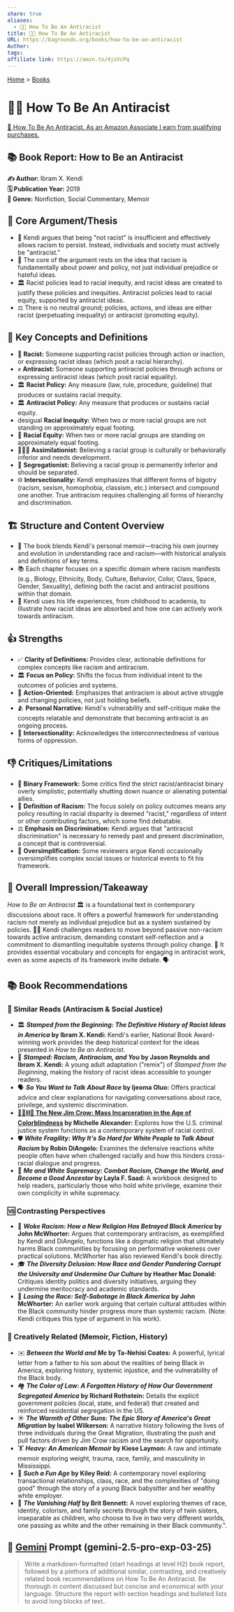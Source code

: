 ```yaml
---
share: true
aliases:
  - ✊🏿 How To Be An Antiracist
title: ✊🏿 How To Be An Antiracist
URL: https://bagrounds.org/books/how-to-be-an-antiracist
Author: 
tags: 
affiliate link: https://amzn.to/4jsVcPq
---
```

[Home](../index.md) > [Books](./index.md)  
# ✊🏿 How To Be An Antiracist  
[🛒 How To Be An Antiracist. As an Amazon Associate I earn from qualifying purchases.](https://amzn.to/4jsVcPq)  
  
## 📚 Book Report: How to Be an Antiracist  
  
**✍️ Author:** Ibram X. Kendi  
**🗓️ Publication Year:** 2019  
**📖 Genre:** Nonfiction, Social Commentary, Memoir  
  
## 🎯 Core Argument/Thesis  
  
* 🤔 Kendi argues that being "not racist" is insufficient and effectively allows racism to persist. Instead, individuals and society must actively be "antiracist."  
* 🔑 The core of the argument rests on the idea that racism is fundamentally about power and policy, not just individual prejudice or hateful ideas.  
* 🏛️ Racist policies lead to racial inequity, and racist ideas are created to justify these policies and inequities. Antiracist policies lead to racial equity, supported by antiracist ideas.  
* ⚖️ There is no neutral ground; policies, actions, and ideas are either racist (perpetuating inequality) or antiracist (promoting equity).  
  
## 📜 Key Concepts and Definitions  
  
* 👤 **Racist:** Someone supporting racist policies through action or inaction, or expressing racist ideas (which posit a racial hierarchy).  
* ✊ **Antiracist:** Someone supporting antiracist policies through actions or expressing antiracist ideas (which posit racial equality).  
* 🏛️ **Racist Policy:** Any measure (law, rule, procedure, guideline) that produces or sustains racial inequity.  
* 🏛️ **Antiracist Policy:** Any measure that produces or sustains racial equity.  
* desigual **Racial Inequity:** When two or more racial groups are not standing on approximately equal footing.  
* 🤝 **Racial Equity:** When two or more racial groups are standing on approximately equal footing.  
* 🧑‍🤝‍🧑 **Assimilationist:** Believing a racial group is culturally or behaviorally inferior and needs development.  
* 🚧 **Segregationist:** Believing a racial group is permanently inferior and should be separated.  
* 🌐 **Intersectionality:** Kendi emphasizes that different forms of bigotry (racism, sexism, homophobia, classism, etc.) intersect and compound one another. True antiracism requires challenging all forms of hierarchy and discrimination.  
  
## 🏗️ Structure and Content Overview  
  
* 📖 The book blends Kendi's personal memoir—tracing his own journey and evolution in understanding race and racism—with historical analysis and definitions of key terms.  
* 📚 Each chapter focuses on a specific domain where racism manifests (e.g., Biology, Ethnicity, Body, Culture, Behavior, Color, Class, Space, Gender, Sexuality), defining both the racist and antiracist positions within that domain.  
* 👦 Kendi uses his life experiences, from childhood to academia, to illustrate how racist ideas are absorbed and how one can actively work towards antiracism.  
  
## 👍 Strengths  
  
* ✅ **Clarity of Definitions:** Provides clear, actionable definitions for complex concepts like racism and antiracism.  
* 🏛️ **Focus on Policy:** Shifts the focus from individual intent to the outcomes of policies and systems.  
* 🚀 **Action-Oriented:** Emphasizes that antiracism is about active struggle and changing policies, not just holding beliefs.  
* 🫂 **Personal Narrative:** Kendi's vulnerability and self-critique make the concepts relatable and demonstrate that becoming antiracist is an ongoing process.  
* 🤝 **Intersectionality:** Acknowledges the interconnectedness of various forms of oppression.  
  
## 👎 Critiques/Limitations  
  
* 🤔 **Binary Framework:** Some critics find the strict racist/antiracist binary overly simplistic, potentially shutting down nuance or alienating potential allies.  
* 🧩 **Definition of Racism:** The focus solely on policy outcomes means any policy resulting in racial disparity is deemed "racist," regardless of intent or other contributing factors, which some find debatable.  
* ⚖️ **Emphasis on Discrimination:** Kendi argues that "antiracist discrimination" is necessary to remedy past and present discrimination, a concept that is controversial.  
* 🤏 **Oversimplification:** Some reviewers argue Kendi occasionally oversimplifies complex social issues or historical events to fit his framework.  
  
## 🌟 Overall Impression/Takeaway  
  
*How to Be an Antiracist* 🏛️ is a foundational text in contemporary discussions about race. It offers a powerful framework for understanding racism not merely as individual prejudice but as a system sustained by policies. ✊🏿 Kendi challenges readers to move beyond passive non-racism towards active antiracism, demanding constant self-reflection and a commitment to dismantling inequitable systems through policy change. 🔑 It provides essential vocabulary and concepts for engaging in antiracist work, even as some aspects of its framework invite debate. 🗣️  
  
## 📚 Book Recommendations  
  
### 📖 Similar Reads (Antiracism & Social Justice)  
  
* 🏛️ **_Stamped from the Beginning: The Definitive History of Racist Ideas in America_ by Ibram X. Kendi:** Kendi's earlier, National Book Award-winning work provides the deep historical context for the ideas presented in *How to Be an Antiracist*.  
* 👦 **_Stamped: Racism, Antiracism, and You_ by Jason Reynolds and Ibram X. Kendi:** A young adult adaptation ("remix") of *Stamped from the Beginning*, making the history of racist ideas accessible to younger readers.  
* 🗣️ **_So You Want to Talk About Race_ by Ijeoma Oluo:** Offers practical advice and clear explanations for navigating conversations about race, privilege, and systemic discrimination.  
* **[🧑🏿⛓️🙈 The New Jim Crow: Mass Incarceration in the Age of Colorblindness](./the-new-jim-crow-mass-incarceration-in-the-age-of-colorblindness.md) by Michelle Alexander:** Explores how the U.S. criminal justice system functions as a contemporary system of racial control.  
* 🛡️ **_White Fragility: Why It's So Hard for White People to Talk About Racism_ by Robin DiAngelo:** Examines the defensive reactions white people often have when challenged racially and how this hinders cross-racial dialogue and progress.  
* 🧘 **_Me and White Supremacy: Combat Racism, Change the World, and Become a Good Ancestor_ by Layla F. Saad:** A workbook designed to help readers, particularly those who hold white privilege, examine their own complicity in white supremacy.  
  
### 🆚 Contrasting Perspectives  
  
* 🙏 **_Woke Racism: How a New Religion Has Betrayed Black America_ by John McWhorter:** Argues that contemporary antiracism, as exemplified by Kendi and DiAngelo, functions like a dogmatic religion that ultimately harms Black communities by focusing on performative wokeness over practical solutions. McWhorter has also reviewed Kendi's book directly.  
* 🎓 **_The Diversity Delusion: How Race and Gender Pandering Corrupt the University and Undermine Our Culture_ by Heather Mac Donald:** Critiques identity politics and diversity initiatives, arguing they undermine meritocracy and academic standards.  
* 🤦 **_Losing the Race: Self-Sabotage in Black America_ by John McWhorter:** An earlier work arguing that certain cultural attitudes within the Black community hinder progress more than systemic racism. (Note: Kendi critiques this type of argument in his work).  
  
### 🎨 Creatively Related (Memoir, Fiction, History)  
  
* ✉️ **_Between the World and Me_ by Ta-Nehisi Coates:** A powerful, lyrical letter from a father to his son about the realities of being Black in America, exploring history, systemic injustice, and the vulnerability of the Black body.  
* 🏘️ **_The Color of Law: A Forgotten History of How Our Government Segregated America_ by Richard Rothstein:** Details the explicit government policies (local, state, and federal) that created and reinforced residential segregation in the US.  
* ☀️ **_The Warmth of Other Suns: The Epic Story of America's Great Migration_ by Isabel Wilkerson:** A narrative history following the lives of three individuals during the Great Migration, illustrating the push and pull factors driven by Jim Crow racism and the search for opportunity.  
* 🏋️ **_Heavy: An American Memoir_ by Kiese Laymon:** A raw and intimate memoir exploring weight, trauma, race, family, and masculinity in Mississippi.  
* 👶 **_Such a Fun Age_ by Kiley Reid:** A contemporary novel exploring transactional relationships, class, race, and the complexities of "doing good" through the story of a young Black babysitter and her wealthy white employer.  
* 👯 **_The Vanishing Half_ by Brit Bennett:** A novel exploring themes of race, identity, colorism, and family secrets through the story of twin sisters, inseparable as children, who choose to live in two very different worlds, one passing as white and the other remaining in their Black community.".  
  
  
## 💬 [Gemini](../software/gemini.md) Prompt (gemini-2.5-pro-exp-03-25)  
> Write a markdown-formatted (start headings at level H2) book report, followed by a plethora of additional similar, contrasting, and creatively related book recommendations on How To Be An Antiracist. Be thorough in content discussed but concise and economical with your language. Structure the report with section headings and bulleted lists to avoid long blocks of text..  
  
